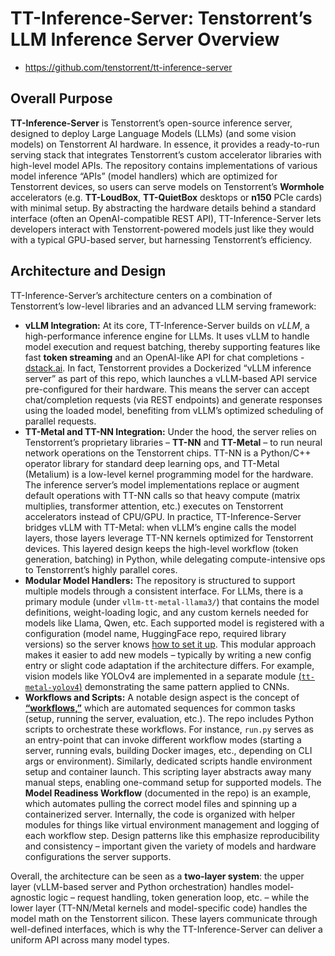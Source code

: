 # TT-Inference-Server: Tenstorrent’s LLM Inference Server Overview

- https://github.com/tenstorrent/tt-inference-server

## Overall Purpose

**TT-Inference-Server** is Tenstorrent’s open-source inference server, designed to deploy Large Language Models (LLMs) (and some vision models) on Tenstorrent AI hardware. In essence, it provides a ready-to-run serving stack that integrates Tenstorrent’s custom accelerator libraries with high-level model APIs. The repository contains implementations of various model inference “APIs” (model handlers) which are optimized for Tenstorrent devices, so users can serve models on Tenstorrent’s **Wormhole** accelerators (e.g. **TT-LoudBox**, **TT-QuietBox** desktops or **n150** PCIe cards) with minimal setup. By abstracting the hardware details behind a standard interface (often an OpenAI-compatible REST API), TT-Inference-Server lets developers interact with Tenstorrent-powered models just like they would with a typical GPU-based server, but harnessing Tenstorrent’s efficiency.

## Architecture and Design

TT-Inference-Server’s architecture centers on a combination of Tenstorrent’s low-level libraries and an advanced LLM serving framework:

- **vLLM Integration:** At its core, TT-Inference-Server builds on _vLLM_, a high-performance inference engine for LLMs. It uses vLLM to handle model execution and request batching, thereby supporting features like fast **token streaming** and an OpenAI-like API for chat completions - [dstack.ai](https://dstack.ai/examples/accelerators/tenstorrent/). In fact, Tenstorrent provides a Dockerized “vLLM inference server” as part of this repo, which launches a vLLM-based API service pre-configured for their hardware. This means the server can accept chat/completion requests (via REST endpoints) and generate responses using the loaded model, benefiting from vLLM’s optimized scheduling of parallel requests.
- **TT-Metal and TT-NN Integration:** Under the hood, the server relies on Tenstorrent’s proprietary libraries – **TT-NN** and **TT-Metal** – to run neural network operations on the Tenstorrent chips. TT-NN is a Python/C++ operator library for standard deep learning ops, and TT-Metal (Metalium) is a low-level kernel programming model for the hardware. The inference server’s model implementations replace or augment default operations with TT-NN calls so that heavy compute (matrix multiplies, transformer attention, etc.) executes on Tenstorrent accelerators instead of CPU/GPU. In practice, TT-Inference-Server bridges vLLM with TT-Metal: when vLLM’s engine calls the model layers, those layers leverage TT-NN kernels optimized for Tenstorrent devices. This layered design keeps the high-level workflow (token generation, batching) in Python, while delegating compute-intensive ops to Tenstorrent’s highly parallel cores.
- **Modular Model Handlers:** The repository is structured to support multiple models through a consistent interface. For LLMs, there is a primary module (under `vllm-tt-metal-llama3/`) that contains the model definitions, weight-loading logic, and any custom kernels needed for models like Llama, Qwen, etc. Each supported model is registered with a configuration (model name, HuggingFace repo, required library versions) so the server knows [how to set it up](https://github.com/tenstorrent/tt-inference-server/releases). This modular approach makes it easier to add new models – typically by writing a new config entry or slight code adaptation if the architecture differs. For example, vision models like YOLOv4 are implemented in a separate module [(`tt-metal-yolov4`)](https://github.com/tenstorrent/tt-inference-server?tab=readme-ov-file#cnns) demonstrating the same pattern applied to CNNs.
- **Workflows and Scripts:** A notable design aspect is the concept of [**“workflows,”**](https://github.com/tenstorrent/tt-inference-server/blob/main/docs/workflows_user_guide.md) which are automated sequences for common tasks (setup, running the server, evaluation, etc.). The repo includes Python scripts to orchestrate these workflows. For instance, `run.py` serves as an entry-point that can invoke different workflow modes (starting a server, running evals, building Docker images, etc., depending on CLI args or environment). Similarly, dedicated scripts handle environment setup and container launch. This scripting layer abstracts away many manual steps, enabling one-command setup for supported models. The **Model Readiness Workflow** (documented in the repo) is an example, which automates pulling the correct model files and spinning up a containerized server. Internally, the code is organized with helper modules for things like virtual environment management and logging of each workflow step. Design patterns like this emphasize reproducibility and consistency – important given the variety of models and hardware configurations the server supports.

Overall, the architecture can be seen as a **two-layer system**: the upper layer (vLLM-based server and Python orchestration) handles model-agnostic logic – request handling, token generation loop, etc. – while the lower layer (TT-NN/Metal kernels and model-specific code) handles the model math on the Tenstorrent silicon. These layers communicate through well-defined interfaces, which is why the TT-Inference-Server can deliver a uniform API across many model types.
